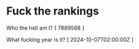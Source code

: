 # Fuck the rankings

Who the hell am I?
{ 7889568 }

What fucking year is it?
[ 2024-10-07T02:00:00Z ]
